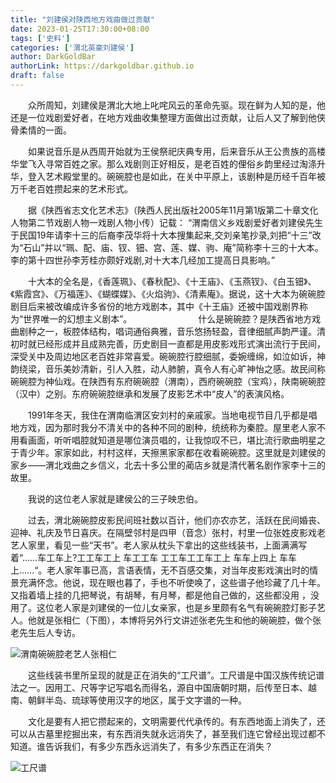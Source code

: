 ```yaml
---
title: "刘建侯对陕西地方戏曲做过贡献"
date: 2023-01-25T17:30:00+08:00
tags: ['史料']
categories: ['渭北英豪刘建侯']
author: DarkGoldBar
authorLink: https://darkgoldbar.github.io
draft: false
---
```


　　众所周知，刘建侯是渭北大地上叱咤风云的革命先驱。现在鲜为人知的是，他还是一位戏剧爱好者，在地方戏曲收集整理方面做出过贡献，让后人又了解到他侠骨柔情的一面。

　　如果说音乐是从西周开始就为王侯祭祀庆典专用，后来音乐从王公贵族的高楼华堂飞入寻常百姓之家。那么戏剧则正好相反，是老百姓的俚俗乡韵里经过淘涤升华，登入艺术殿堂里的。碗碗腔也是如此，在关中平原上，该剧种是历经千百年被万千老百姓攒起来的艺术形式。

　　据《陕西省志文化艺术志》（陕西人民出版社2005年11月第1版第二十章文化人物第二节戏剧人物一戏剧人物小传）记载： “渭南信义乡戏剧爱好者刘建侯先生于民国19年请李十三的后裔李茂华将十大本搜集起来,交刘亲笔抄录,刘把“十三”改为“石山”并以“珮、配、庙、钗、钿、宫、莲、媒、驹、庵”简称李十三的十大本。李的第十四世孙李芳桂亦颇好戏剧,对十大本几经加工提高日具影响。”

　　十大本的全名是，《香莲珮》、《春秋配》、《十王庙》、《玉燕钗》、《白玉钿》、《紫霞宫》、《万福莲》、《蝴蝶媒》、《火焰驹》、《清素庵》。据说，这十大本为碗碗腔剧目后来被改编成许多省份的地方戏剧本，其中《十王庙》还被中国戏剧界称为“世界唯一的幻想主义剧本”。
　　　　　
　　什么是碗碗腔？是陕西省地方戏曲剧种之一，板腔体结构，唱词通俗典雅，音乐悠扬轻盈，音律细腻声韵严谨。清初时就已经形成并且成熟完善，历史剧目一直都是用皮影戏形式演出流行于民间，深受关中及周边地区老百姓非常喜爱。碗碗腔行腔细腻，委婉缠绵，如泣如诉，神韵绕梁，音乐美妙清新，引人入胜，动人肺腑，真令人有心旷神怡之感。故民间称碗碗腔为神仙戏。在陕西有东府碗碗腔（渭南），西府碗碗腔（宝鸡），陕南碗碗腔（汉中）之别。东府碗碗腔继承和发展了皮影艺术中“皮人”的表演风格。

　　1991年冬天，我住在渭南临渭区安刘村的亲戚家。当地电视节目几乎都是唱地方戏，因为那时我分不清关中的各种不同的剧种，统统称为秦腔。屋里老人家不用看画面，听听唱腔就知道是哪位演员唱的，让我惊叹不已，堪比流行歌曲明星之于青少年。家家如此，村村这样，天擦黑家家都在收看碗碗腔。这里就是刘建侯的家乡——渭北戏曲之乡信义，北去十多公里的蔺店乡就是清代著名剧作家李十三的故里。

　　我说的这位老人家就是建侯公的三子映忠伯。

　　过去，渭北碗碗腔皮影民间班社数以百计，他们亦农亦艺，活跃在民间婚丧、迎神、礼庆及节日喜庆。在隔壁邻村是四甲（音念）张村，村里一位张姓皮影戏老艺人家里，看见一些“天书”。老人家从枕头下拿出的这些线装书，上面满满写着“……车工车上?工工车工上 车工工车 工工车工工车工上 车车上四上 车车上……“。老人家年事已高，言语表情，无不百感交集，对当年皮影戏演出时的情景充满怀念。他说，现在眼也暮了，手也不听使唤了，这些谱子他珍藏了几十年。又指着墙上挂的几把琴说，有胡琴，有月琴，都是他自己做的，这些都没用 ，没用了。这位老人家是刘建侯的一位儿女亲家，也是乡里颇有名气有碗碗腔灯影子艺人。他就是张相仁（下图），本博将另外行文讲述张老先生和他的碗碗腔，做个张老先生后人专访。

![渭南碗碗腔老艺人张相仁](/image张相仁002.jpg"渭南碗碗腔老艺人张相仁")
   
　　这些线装书里所呈现的就是正在消失的“工尺谱”。工尺谱是中国汉族传统记谱法之一。因用工、尺等字记写唱名而得名，源自中国唐朝时期，后传至日本、越南、朝鲜半岛、琉球等使用汉字的地区，属于文字谱的一种。

　　文化是要有人把它攒起来的，文明需要代代承传的。有东西地面上消失了，还可以从古墓里挖掘出来，有东西消失就永远消失了，甚至我们连它曾经出现过都不知道。谁告诉我们，有多少东西永远消失了，有多少东西正在消失？

![工尺谱](/images/image工尺谱001.jpg"工尺谱")

